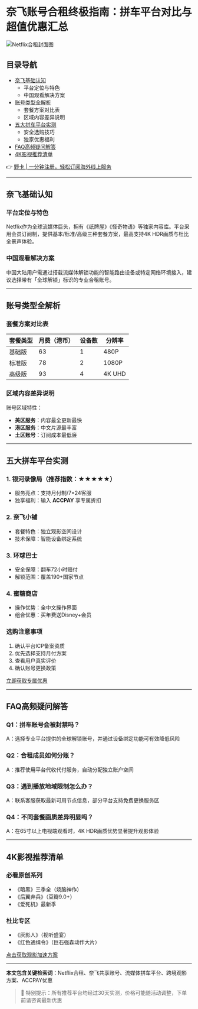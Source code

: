 # 奈飞账号合租终极指南：拼车平台对比与超值优惠汇总

![Netflix合租封面图](https://bbtdd.com/wp-content/uploads/img/32896677.webp)

## 目录导航
- [奈飞基础认知](#奈飞基础认知)
  - 平台定位与特色
  - 中国观看解决方案
- [账号类型全解析](#账号类型全解析)
  - 套餐方案对比表
  - 区域内容差异说明
- [五大拼车平台实测](#五大拼车平台实测)
  - 安全选购技巧
  - 独家优惠福利
- [FAQ高频疑问解答](#faq高频疑问解答)
- [4K影视推荐清单](#4k影视推荐清单)

👉 [野卡 | 一分钟注册，轻松订阅海外线上服务](https://bbtdd.com/yeka)

---

## 奈飞基础认知
### 平台定位与特色
Netflix作为全球流媒体巨头，拥有《纸牌屋》《怪奇物语》等独家内容库。平台采用会员订阅制，提供基本/标准/高级三种套餐方案，最高支持4K HDR画质与杜比全景声体验。

### 中国观看解决方案
中国大陆用户需通过搭载流媒体解锁功能的智能路由设备或特定网络环境接入，建议选择带有「全球解锁」标识的专业合租账号。

---

## 账号类型全解析
### 套餐方案对比表
| 套餐类型 | 月费（港币） | 设备数 | 分辨率  |
|----------|-------------|--------|---------|
| 基础版   | 63          | 1      | 480P    |
| 标准版   | 78          | 2      | 1080P   |
| 高级版   | 93          | 4      | 4K UHD  |

### 区域内容差异说明
账号区域特性：
- **美区服务**：内容最全更新最快
- **港区服务**：中文片源最丰富
- **土区账号**：订阅成本最低廉

---

## 五大拼车平台实测
### 1. 银河录像局（推荐指数：★★★★★）
- 服务亮点：支持月付制/7×24客服
- 独享福利：输入 **ACCPAY** 享专属折扣

### 2. 奈飞小铺
- 套餐特色：独立观影空间设计
- 技术保障：智能设备绑定系统

### 3. 环球巴士
- 安全保障：翻车72小时赔付
- 解锁范围：覆盖190+国家节点

### 4. 蜜糖商店
- 操作优势：全中文操作界面
- 组合优惠：买年费送Disney+会员

### 选购注意事项
1. 确认平台ICP备案资质
2. 优先选择支持月付方案
3. 查看用户真实评价
4. 确认账号更换政策

[立即获取专属优惠](https://bbtdd.com/yeka)

---

## FAQ高频疑问解答
### Q1：拼车账号会被封禁吗？
A：选择专业平台提供的全球解锁账号，并通过设备绑定功能可有效降低风险

### Q2：合租成员如何分账？
A：推荐使用平台代收代付服务，自动分配独立账户空间

### Q3：遇到播放地域限制怎么办？
A：联系客服获取最新可用节点信息，部分平台支持免费更换服务区

### Q4：不同套餐画质差异明显吗？
A：在65寸以上电视端观看时，4K HDR画质优势显著提升观影体验

---

## 4K影视推荐清单
### 必看原创系列
- 《暗黑》三季全（烧脑神作）
- 《后翼弃兵》（豆瓣9.0+）
- 《爱死机》最新季

### 杜比专区
- 《灰影人》（视听盛宴）
- 《红色通缉令》（巨石强森动作大片）

[点击获取观影加速方案](https://bbtdd.com/yeka)

---

**本文包含关键检索词**：Netflix合租、奈飞共享账号、流媒体拼车平台、跨境观影方案、ACCPAY优惠

> 📢 特别提示：所有推荐平台均经过30天实测，价格可能随活动调整，下单前请咨询最新优惠
